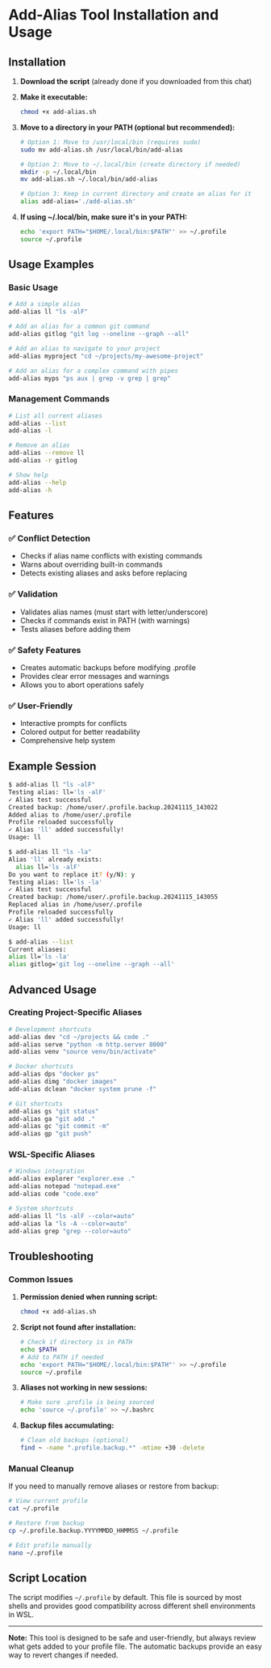 # Add-Alias Tool Installation and Usage

## Installation

1. **Download the script** (already done if you downloaded from this chat)

2. **Make it executable:**
   ```bash
   chmod +x add-alias.sh
   ```

3. **Move to a directory in your PATH (optional but recommended):**
   ```bash
   # Option 1: Move to /usr/local/bin (requires sudo)
   sudo mv add-alias.sh /usr/local/bin/add-alias
   
   # Option 2: Move to ~/.local/bin (create directory if needed)
   mkdir -p ~/.local/bin
   mv add-alias.sh ~/.local/bin/add-alias
   
   # Option 3: Keep in current directory and create an alias for it
   alias add-alias='./add-alias.sh'
   ```

4. **If using ~/.local/bin, make sure it's in your PATH:**
   ```bash
   echo 'export PATH="$HOME/.local/bin:$PATH"' >> ~/.profile
   source ~/.profile
   ```

## Usage Examples

### Basic Usage
```bash
# Add a simple alias
add-alias ll "ls -alF"

# Add an alias for a common git command
add-alias gitlog "git log --oneline --graph --all"

# Add an alias to navigate to your project
add-alias myproject "cd ~/projects/my-awesome-project"

# Add an alias for a complex command with pipes
add-alias myps "ps aux | grep -v grep | grep"
```

### Management Commands
```bash
# List all current aliases
add-alias --list
add-alias -l

# Remove an alias
add-alias --remove ll
add-alias -r gitlog

# Show help
add-alias --help
add-alias -h
```

## Features

### ✅ **Conflict Detection**
- Checks if alias name conflicts with existing commands
- Warns about overriding built-in commands
- Detects existing aliases and asks before replacing

### ✅ **Validation**
- Validates alias names (must start with letter/underscore)
- Checks if commands exist in PATH (with warnings)
- Tests aliases before adding them

### ✅ **Safety Features**
- Creates automatic backups before modifying .profile
- Provides clear error messages and warnings
- Allows you to abort operations safely

### ✅ **User-Friendly**
- Interactive prompts for conflicts
- Colored output for better readability
- Comprehensive help system

## Example Session

```bash
$ add-alias ll "ls -alF"
Testing alias: ll='ls -alF'
✓ Alias test successful
Created backup: /home/user/.profile.backup.20241115_143022
Added alias to /home/user/.profile
Profile reloaded successfully
✓ Alias 'll' added successfully!
Usage: ll

$ add-alias ll "ls -la"
Alias 'll' already exists:
  alias ll='ls -alF'
Do you want to replace it? (y/N): y
Testing alias: ll='ls -la'
✓ Alias test successful
Created backup: /home/user/.profile.backup.20241115_143055
Replaced alias in /home/user/.profile
Profile reloaded successfully
✓ Alias 'll' added successfully!
Usage: ll

$ add-alias --list
Current aliases:
alias ll='ls -la'
alias gitlog='git log --oneline --graph --all'
```

## Advanced Usage

### Creating Project-Specific Aliases
```bash
# Development shortcuts
add-alias dev "cd ~/projects && code ."
add-alias serve "python -m http.server 8000"
add-alias venv "source venv/bin/activate"

# Docker shortcuts
add-alias dps "docker ps"
add-alias dimg "docker images"
add-alias dclean "docker system prune -f"

# Git shortcuts
add-alias gs "git status"
add-alias ga "git add ."
add-alias gc "git commit -m"
add-alias gp "git push"
```

### WSL-Specific Aliases
```bash
# Windows integration
add-alias explorer "explorer.exe ."
add-alias notepad "notepad.exe"
add-alias code "code.exe"

# System shortcuts
add-alias ll "ls -alF --color=auto"
add-alias la "ls -A --color=auto"
add-alias grep "grep --color=auto"
```

## Troubleshooting

### Common Issues

1. **Permission denied when running script:**
   ```bash
   chmod +x add-alias.sh
   ```

2. **Script not found after installation:**
   ```bash
   # Check if directory is in PATH
   echo $PATH
   # Add to PATH if needed
   echo 'export PATH="$HOME/.local/bin:$PATH"' >> ~/.profile
   source ~/.profile
   ```

3. **Aliases not working in new sessions:**
   ```bash
   # Make sure .profile is being sourced
   echo 'source ~/.profile' >> ~/.bashrc
   ```

4. **Backup files accumulating:**
   ```bash
   # Clean old backups (optional)
   find ~ -name ".profile.backup.*" -mtime +30 -delete
   ```

### Manual Cleanup

If you need to manually remove aliases or restore from backup:

```bash
# View current profile
cat ~/.profile

# Restore from backup
cp ~/.profile.backup.YYYYMMDD_HHMMSS ~/.profile

# Edit profile manually
nano ~/.profile
```

## Script Location

The script modifies `~/.profile` by default. This file is sourced by most shells and provides good compatibility across different shell environments in WSL.

---

**Note:** This tool is designed to be safe and user-friendly, but always review what gets added to your profile file. The automatic backups provide an easy way to revert changes if needed.
